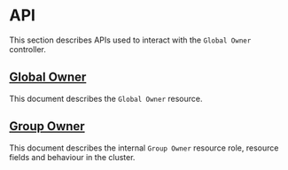 # API

This section describes APIs used to interact with the `Global Owner` controller.

## [Global Owner](./01_global-owner.md)

This document describes the `Global Owner` resource.

## [Group Owner](./02_group-owner.md)

This document describes the internal `Group Owner` resource role, resource fields and behaviour in the cluster.
